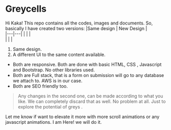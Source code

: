 # Greycells

Hi Kaka!
This repo contains all the codes, images and documents.
So, basically I have created two versions: 
|Same design   |  New Design |  
|---|---|
|   |   |   
|   |   |   

1. Same design. 
2. A different UI to the same content available.

- Both are responsive. Both are done with basic HTML, CSS , Javascript and Bootstrap. No other libraries used.
- Both are Full stack, that is a form on submission will go to any database we attach to. AWS is in our case. 
- Both are SEO friendly too.

> Any changes in the second one, can be made according to what you like.
> We can completely discard that as well. No problem at all.
> Just to explore the potential of greys .

Let me know if want to elevate it more with more scroll animations or any javascript animations. I am Here! we will do it.
